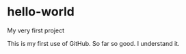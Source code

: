 # hello-world
My very first project

This is my first use of GitHub.  So far so good.  I understand it.
